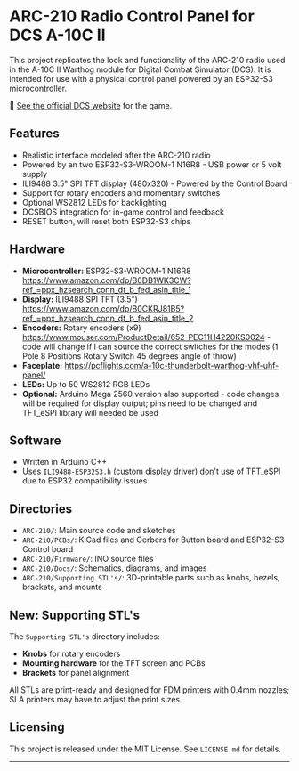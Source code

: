 # ARC-210 Radio Control Panel for DCS A-10C II

This project replicates the look and functionality of the ARC-210 radio used in the A-10C II Warthog module for Digital Combat Simulator (DCS). It is intended for use with a physical control panel powered by an ESP32-S3 microcontroller.

🔗 [See the official DCS website](https://www.digitalcombatsimulator.com/en/) for the game.

## Features

- Realistic interface modeled after the ARC-210 radio
- Powered by an two ESP32-S3-WROOM-1 N16R8 - USB power or 5 volt supply
- ILI9488 3.5" SPI TFT display (480x320) - Powered by the Control Board
- Support for rotary encoders and momentary switches
- Optional WS2812 LEDs for backlighting
- DCSBIOS integration for in-game control and feedback
- RESET button, will reset both ESP32-S3 chips
## Hardware

- **Microcontroller:** ESP32-S3-WROOM-1 N16R8 
    https://www.amazon.com/dp/B0DB1WK3CW?ref_=ppx_hzsearch_conn_dt_b_fed_asin_title_1
- **Display:** ILI9488 SPI TFT (3.5") 
    https://www.amazon.com/dp/B0CKRJ81B5?ref_=ppx_hzsearch_conn_dt_b_fed_asin_title_2
- **Encoders:** Rotary encoders (x9) https://www.mouser.com/ProductDetail/652-PEC11H4220KS0024 - code will change if I can source the correct switches for the modes (1 Pole 8 Positions Rotary Switch 45 degrees angle of throw)
- **Faceplate:** https://pcflights.com/a-10c-thunderbolt-warthog-vhf-uhf-panel/ 
- **LEDs:** Up to 50 WS2812 RGB LEDs
- **Optional:** Arduino Mega 2560 version also supported - code changes will be required for display output; pins need to be changed and TFT_eSPI library will needed be used

## Software

- Written in Arduino C++
- Uses `ILI9488-ESP32S3.h` (custom display driver) don't use of TFT_eSPI due to ESP32 compatibility issues

## Directories

- `ARC-210/`: Main source code and sketches
- `ARC-210/PCBs/`: KiCad files and Gerbers for Button board and ESP32-S3 Control board
- `ARC-210/Firmware/`: INO source files
- `ARC-210/Docs/`: Schematics, diagrams, and images
- `ARC-210/Supporting STL's/`: 3D-printable parts such as knobs, bezels, brackets, and mounts

## New: Supporting STL's

The `Supporting STL's` directory includes:
- **Knobs** for rotary encoders
- **Mounting hardware** for the TFT screen and PCBs
- **Brackets** for panel alignment

All STLs are print-ready and designed for FDM printers with 0.4mm nozzles; SLA printers may have to adjust the print sizes

## Licensing

This project is released under the MIT License. See `LICENSE.md` for details.

---

